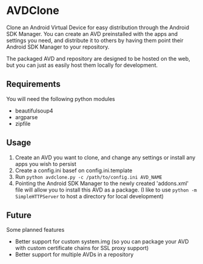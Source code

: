 AVDClone
========

Clone an Android Virtual Device for easy distribution through the Android SDK Manager.  You can create an AVD preinstalled with the apps and settings you need, and distribute it to others by having them point their Android SDK Manager to your repository.

The packaged AVD and repository are designed to be hosted on the web, but you can just as easily host them locally for development.

Requirements
------------
You will need the following python modules

* beautifulsoup4
* argparse
* zipfile

Usage
-----
1. Create an AVD you want to clone, and change any settings or install any apps you wish to persist
2. Create a config.ini basef on config.ini.template
3. Run `python avdclone.py -c /path/to/config.ini AVD_NAME`
4. Pointing the Android SDK Manager to the newly created 'addons.xml' file will allow you to install this AVD as a package. (I like to use `python -m SimpleHTTPServer` to host a directory for local development)

Future
------
Some planned features

* Better support for custom system.img (so you can package your AVD with custom certificate chains for SSL proxy support)
* Better support for multiple AVDs in a repository
